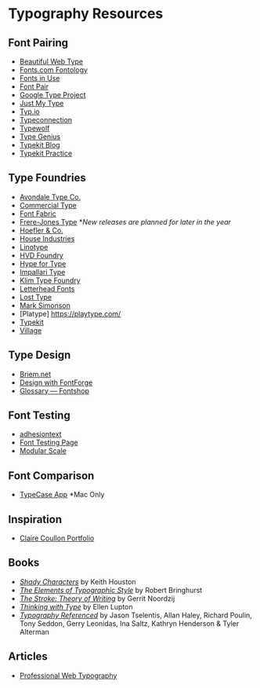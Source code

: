 # Typography Resources

## Font Pairing
- [Beautiful Web Type](http://hellohappy.org/beautiful-web-type/)
- [Fonts.com Fontology](http://www.fonts.com/content/learning/fontology)
- [Fonts in Use](http://fontsinuse.com)
- [Font Pair](http://fontpair.co/)
- [Google Type Project](http://femmebot.github.io/google-type/)
- [Just My Type](http://justmytype.co/)
- [Typ.io](http://typ.io/)
- [Typeconnection](http://www.typeconnection.com/matches.php)
- [Typewolf](http://www.typewolf.com)
- [Type Genius](http://www.typegenius.com/)
- [Typekit Blog](http://blog.typekit.com/2012/05/23/type-study-pairing-typefaces/)
- [Typekit Practice](http://practice.typekit.com/reference/)

## Type Foundries
- [Avondale Type Co.](https://avondaletypeco.com)
- [Commercial Type](https://commercialtype.com)
- [Font Fabric](http://fontfabric.com)
- [Frere-Jones Type](http://www.frerejones.com) *_New releases are planned for later in the year_
- [Hoefler & Co.](http://www.typography.com)
- [House Industries](http://www.houseind.com)
- [Linotype](http://www.linotype.com/)
- [HVD Foundry](http://www.hvdfonts.com/)
- [Hype for Type](http://www.hypefortype.com)
- [Impallari Type](http://www.impallari.com)
- [Klim Type Foundry](https://klim.co.nz)
- [Letterhead Fonts](http://www.letterheadfonts.com)
- [Lost Type](http://losttype.com)
- [Mark Simonson](http://www.marksimonson.com)
- [Platype] https://playtype.com/
- [Typekit](https://typekit.com)
- [Village](http://vllg.com)

## Type Design
- [Briem.net](http://briem.net)
- [Design with FontForge](http://designwithfontforge.com)
- [Glossary — Fontshop](https://www.fontshop.com/glossary)

## Font Testing
- [adhesiontext](http://www.adhesiontext.com)
- [Font Testing Page](http://www.impallari.com/testing)
- [Modular Scale](http://www.modularscale.com)

## Font Comparison
- [TypeCase App](http://typecaseapp.com) *Mac Only

## Inspiration
- [Claire Coullon Portfolio](http://coullon.com)

## Books
- [_Shady Characters_](http://www.shadycharacters.co.uk/) by Keith Houston
- [_The Elements of Typographic Style_](http://www.amazon.co.uk/exec/obidos/ASIN/0881792128/jalfrezi-21/) by Robert Bringhurst
- [_The Stroke: Theory of Writing_](https://hyphenpress.co.uk/products/books/978-0-907259-30-5) by Gerrit Noordzij
- [_Thinking with Type_](http://www.thinkingwithtype.com) by Ellen Lupton
- [_Typography Referenced_](http://www.amazon.com/Typography-Referenced-Comprehensive-Language-Practice/dp/1592537022) by Jason Tselentis, Allan Haley, Richard Poulin, Tony Seddon, Gerry Leonidas, Ina Saltz, Kathryn Henderson & Tyler Alterman

## Articles
- [Professional Web Typography](https://prowebtype.com)
